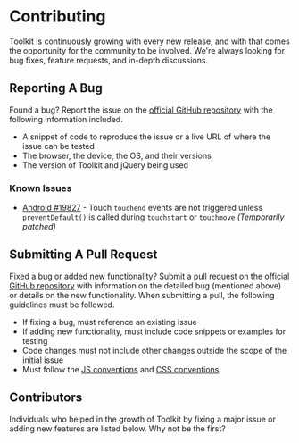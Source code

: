 # Contributing #

Toolkit is continuously growing with every new release,
and with that comes the opportunity for the community to be involved.
We're always looking for bug fixes, feature requests, and in-depth discussions.

## Reporting A Bug ##

Found a bug? Report the issue on the [official GitHub repository](https://github.com/titon/toolkit/issues)
with the following information included.

* A snippet of code to reproduce the issue or a live URL of where the issue can be tested
* The browser, the device, the OS, and their versions
* The version of Toolkit and jQuery being used

### Known Issues ###

* [Android #19827](https://code.google.com/p/android/issues/detail?id=19827) -
    Touch `touchend` events are not triggered unless `preventDefault()` is called during `touchstart` or `touchmove` *(Temporarily patched)*

## Submitting A Pull Request ##

Fixed a bug or added new functionality? Submit a pull request on the
[official GitHub repository](https://github.com/titon/toolkit/pulls) with information on the detailed bug
(mentioned above) or details on the new functionality. When submitting a pull,
the following guidelines must be followed.

* If fixing a bug, must reference an existing issue
* If adding new functionality, must include code snippets or examples for testing
* Code changes must not include other changes outside the scope of the initial issue
* Must follow the [JS conventions](../development/js/conventions.md) and [CSS conventions](../development/bem.md)

## Contributors ##

Individuals who helped in the growth of Toolkit by fixing a major issue or adding new features are listed below.
Why not be the first?
